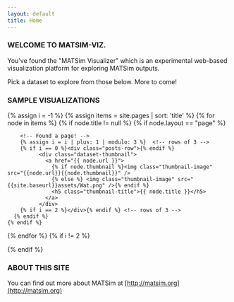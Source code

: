 ```yaml
---
layout: default
title: Home
---
```


### WELCOME TO MATSIM-VIZ.

You've found the "MATSim Visualizer" which is an experimental web-based visualization platform for exploring MATSim outputs.

Pick a dataset to explore from those below. More to come!

### SAMPLE VISUALIZATIONS

<div class="posts">
  <!-- Counter so we have rows of  three thumbnails -->
  {% assign i = -1 %}
  {% assign items = site.pages | sort: 'title' %}
  {% for node in items %}
    {% if node.title != null %}
      {% if node.layout == "page" %}

        <!-- Found a page! -->
        {% assign i = i | plus: 1 | modulo: 3 %}  <!-- rows of 3 -->
        {% if i == 0 %}<div class="posts-row">{% endif %}
              <div class="dataset-thumbnail">
                <a href="{{ node.url }}">
                  {% if node.thumbnail %}<img class="thumbnail-image" src="{{node.url}}{{node.thumbnail}}" />
                  {% else %} <img class="thumbnail-image" src="{{site.baseurl}}assets/Wat.png" />{% endif %}
                  <h5 class="thumbnail-title">{{ node.title }}</h5>
                </a>
              </div>
        {% if i == 2 %}</div>{% endif %} <!-- rows of 3 -->
      {% endif %}
    {% endif %}
  {% endfor %}
  {% if i != 2 %}</div>{% endif %} <!-- close last row -->
</div>

### ABOUT THIS SITE

You can find out more about MATSim at [http://matsim.org](http://matsim.org)

